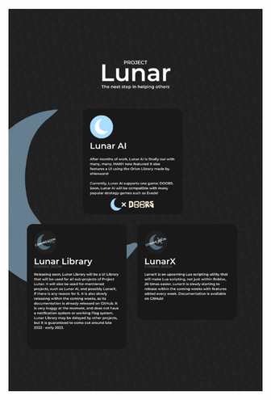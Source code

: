 ![Thread](https://raw.githubusercontent.com/probablYnicKxD/Messages/main/Project%20Lunar%20-%20The%20Projects.png)
